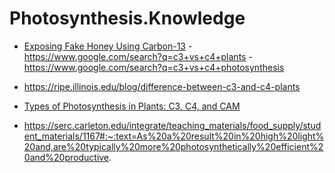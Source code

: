 # Photosynthesis.Knowledge
- [Exposing Fake Honey Using Carbon-13](https://youtu.be/rKvNp0fAaZ8) - https://www.google.com/search?q=c3+vs+c4+plants - https://www.google.com/search?q=c3+vs+c4+photosynthesis

- https://ripe.illinois.edu/blog/difference-between-c3-and-c4-plants
- [Types of Photosynthesis in Plants: C3, C4, and CAM](https://youtu.be/8oodcy8SEBk)
- https://serc.carleton.edu/integrate/teaching_materials/food_supply/student_materials/1167#:~:text=As%20a%20result%20in%20high%20light%20and,are%20typically%20more%20photosynthetically%20efficient%20and%20productive.
